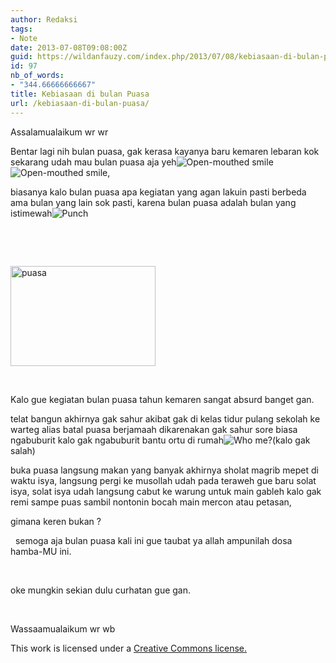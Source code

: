 ```yaml
---
author: Redaksi
tags:
- Note
date: 2013-07-08T09:08:00Z
guid: https://wildanfauzy.com/index.php/2013/07/08/kebiasaan-di-bulan-puasa/
id: 97
nb_of_words:
- "344.66666666667"
title: Kebiasaan di bulan Puasa
url: /kebiasaan-di-bulan-puasa/
---
```


Assalamualaikum wr wr

Bentar lagi nih bulan puasa, gak kerasa kayanya baru kemaren lebaran kok sekarang udah mau bulan puasa aja yeh<img class="wlEmoticon wlEmoticon-openmouthedsmile" alt="Open-mouthed smile" src="https://i0.wp.com/lh4.ggpht.com/-8gN47FGmRu0/UdqBBwx-OtI/AAAAAAAAAk4/IhpOOxSNgCs/wlEmoticon-openmouthedsmile2.png?w=768" data-recalc-dims="1" /><img class="wlEmoticon wlEmoticon-openmouthedsmile" alt="Open-mouthed smile" src="https://i0.wp.com/lh4.ggpht.com/-8gN47FGmRu0/UdqBBwx-OtI/AAAAAAAAAk4/IhpOOxSNgCs/wlEmoticon-openmouthedsmile2.png?w=768" data-recalc-dims="1" />,

biasanya kalo bulan puasa apa kegiatan yang agan lakuin pasti berbeda ama bulan yang lain sok pasti, karena bulan puasa adalah bulan yang istimewah<img class="wlEmoticon wlEmoticon-punch" alt="Punch" src="https://i2.wp.com/lh5.ggpht.com/-VOY3TVyS7cE/UdqBFG2K7fI/AAAAAAAAAlA/OWU4ESVXgQo/wlEmoticon-punch2.png?w=768" data-recalc-dims="1" />

 

 

[<img loading="lazy" title="puasa" border="0" alt="puasa" src="https://i2.wp.com/lh6.ggpht.com/-SCnkDhUIcbA/UdqBYU522mI/AAAAAAAAAlQ/HbJn9VMejgI/puasa_thumb2.png?resize=232%2C160" width="232" height="160" data-recalc-dims="1" />](https://i0.wp.com/lh3.ggpht.com/-Hs85sNMdxSc/UdqBSdPv4uI/AAAAAAAAAlI/0H_MjIYm3xc/s1600-h/puasa5.png)

 

Kalo gue kegiatan bulan puasa tahun kemaren sangat absurd banget gan.

telat bangun akhirnya gak sahur akibat gak di kelas tidur pulang sekolah ke warteg alias batal puasa berjamaah dikarenakan gak sahur sore biasa ngabuburit kalo gak ngabuburit bantu ortu di rumah<img class="wlEmoticon wlEmoticon-whome" alt="Who me?" src="https://i2.wp.com/lh5.ggpht.com/-wlC4K9gIZl0/UdqBbQb5jiI/AAAAAAAAAlY/uuEu808DrDQ/wlEmoticon-whome%25255B2%25255D.png?w=768" data-recalc-dims="1" />(kalo gak salah)

buka puasa langsung makan yang banyak akhirnya sholat magrib mepet di waktu isya, langsung pergi ke musollah udah pada teraweh gue baru solat isya, solat isya udah langsung cabut ke warung untuk main gableh kalo gak remi sampe puas sambil nontonin bocah main mercon atau petasan,

gimana keren bukan ?

  semoga aja bulan puasa kali ini gue taubat ya allah ampunilah dosa hamba-MU ini.

 

oke mungkin sekian dulu curhatan gue gan.

 

Wassaamualaikum wr wb

<div style="margin:0;padding:0;">
  This work is licensed under a <a href="http://creativecommons.org/licenses/by/3.0/">Creative Commons license.</a>
</div>
